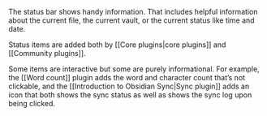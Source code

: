 The status bar shows handy information. That includes helpful information about the current file, the current vault, or the current status like time and date.

Status items are added both by [[Core plugins|core plugins]] and [[Community plugins]].

Some items are interactive but some are purely informational. For example, the [[Word count]] plugin adds the word and character count that’s not clickable, and the [[Introduction to Obsidian Sync|Sync plugin]] adds an icon that both shows the sync status as well as shows the sync log upon being clicked.
